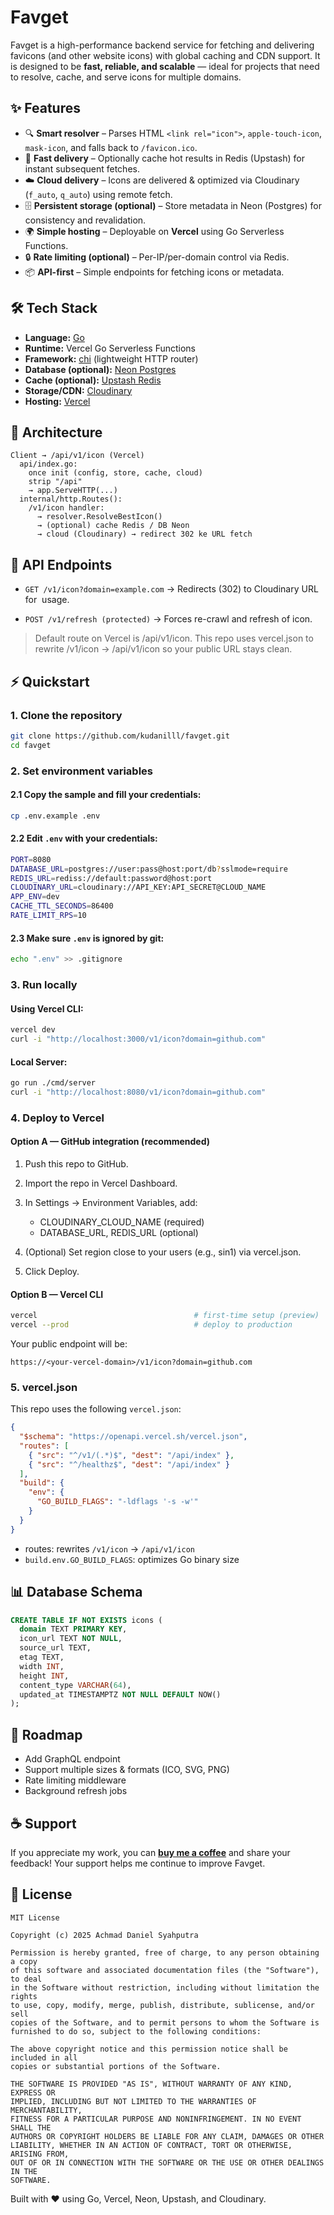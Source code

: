 # Favget

Favget is a high-performance backend service for fetching and delivering favicons (and other website icons) with global caching and CDN support.
It is designed to be **fast, reliable, and scalable** — ideal for projects that need to resolve, cache, and serve icons for multiple domains.

## ✨ Features

- 🔍 **Smart resolver** – Parses HTML `<link rel="icon">`, `apple-touch-icon`, `mask-icon`, and falls back to `/favicon.ico`.
- 🚀 **Fast delivery** – Optionally cache hot results in Redis (Upstash) for instant subsequent fetches.
- ☁️ **Cloud delivery** – Icons are delivered & optimized via Cloudinary (`f_auto`, `q_auto`) using remote fetch.
- 🗄️ **Persistent storage (optional)** – Store metadata in Neon (Postgres) for consistency and revalidation.
- 🌍 **Simple hosting** – Deployable on **Vercel** using Go Serverless Functions.
- 🔒 **Rate limiting (optional)** – Per-IP/per-domain control via Redis.
- 📦 **API-first** – Simple endpoints for fetching icons or metadata.

## 🛠️ Tech Stack

- **Language:** [Go](https://go.dev/)
- **Runtime:** Vercel Go Serverless Functions
- **Framework:** [chi](https://github.com/go-chi/chi) (lightweight HTTP router)
- **Database (optional):** [Neon Postgres](https://neon.tech/)
- **Cache (optional):** [Upstash Redis](https://upstash.com/)
- **Storage/CDN:** [Cloudinary](https://cloudinary.com/)
- **Hosting:** [Vercel](https://vercel.com/)

## 📐 Architecture

```text
Client → /api/v1/icon (Vercel)
  api/index.go:
    once init (config, store, cache, cloud)
    strip "/api"
    → app.ServeHTTP(...)
  internal/http.Routes():
    /v1/icon handler:
      → resolver.ResolveBestIcon()
      → (optional) cache Redis / DB Neon
      → cloud (Cloudinary) → redirect 302 ke URL fetch
```

## 🚦 API Endpoints

- `GET /v1/icon?domain=example.com`
  → Redirects (302) to Cloudinary URL for <img> usage.

- `POST /v1/refresh (protected)`
  → Forces re-crawl and refresh of icon.

> Default route on Vercel is /api/v1/icon. This repo uses vercel.json to rewrite /v1/icon → /api/v1/icon so your public URL stays clean.

## ⚡ Quickstart

### 1. Clone the repository

```bash
git clone https://github.com/kudanilll/favget.git
cd favget
```

### 2. Set environment variables

#### 2.1 Copy the sample and fill your credentials:

```bash
cp .env.example .env
```

#### 2.2 Edit `.env` with your credentials:

```bash
PORT=8080
DATABASE_URL=postgres://user:pass@host:port/db?sslmode=require
REDIS_URL=rediss://default:password@host:port
CLOUDINARY_URL=cloudinary://API_KEY:API_SECRET@CLOUD_NAME
APP_ENV=dev
CACHE_TTL_SECONDS=86400
RATE_LIMIT_RPS=10
```

#### 2.3 Make sure `.env` is ignored by git:

```bash
echo ".env" >> .gitignore
```

### 3. Run locally

#### Using Vercel CLI:

```bash
vercel dev
curl -i "http://localhost:3000/v1/icon?domain=github.com"
```

#### Local Server:

```bash
go run ./cmd/server
curl -i "http://localhost:8080/v1/icon?domain=github.com"
```

### 4. Deploy to Vercel

#### Option A — GitHub integration (recommended)

1. Push this repo to GitHub.
2. Import the repo in Vercel Dashboard.
3. In Settings → Environment Variables, add:

   - CLOUDINARY_CLOUD_NAME (required)
   - DATABASE_URL, REDIS_URL (optional)

4. (Optional) Set region close to your users (e.g., sin1) via vercel.json.
5. Click Deploy.

#### Option B — Vercel CLI

```bash
vercel                                   # first-time setup (preview)
vercel --prod                            # deploy to production
```

Your public endpoint will be:

```text
https://<your-vercel-domain>/v1/icon?domain=github.com
```

### 5. vercel.json

This repo uses the following `vercel.json`:

```json
{
  "$schema": "https://openapi.vercel.sh/vercel.json",
  "routes": [
    { "src": "^/v1/(.*)$", "dest": "/api/index" },
    { "src": "^/healthz$", "dest": "/api/index" }
  ],
  "build": {
    "env": {
      "GO_BUILD_FLAGS": "-ldflags '-s -w'"
    }
  }
}
```

- routes: rewrites `/v1/icon` → `/api/v1/icon`
- `build.env.GO_BUILD_FLAGS`: optimizes Go binary size

## 📊 Database Schema

```sql
CREATE TABLE IF NOT EXISTS icons (
  domain TEXT PRIMARY KEY,
  icon_url TEXT NOT NULL,
  source_url TEXT,
  etag TEXT,
  width INT,
  height INT,
  content_type VARCHAR(64),
  updated_at TIMESTAMPTZ NOT NULL DEFAULT NOW()
);
```

## 🔮 Roadmap

- Add GraphQL endpoint
- Support multiple sizes & formats (ICO, SVG, PNG)
- Rate limiting middleware
- Background refresh jobs

## ☕ Support

If you appreciate my work, you can [**buy me a coffee**](https://www.buymeacoffee.com/kudanil) and share your feedback! Your support helps me continue to improve Favget.

## 📄 License

```text
MIT License

Copyright (c) 2025 Achmad Daniel Syahputra

Permission is hereby granted, free of charge, to any person obtaining a copy
of this software and associated documentation files (the "Software"), to deal
in the Software without restriction, including without limitation the rights
to use, copy, modify, merge, publish, distribute, sublicense, and/or sell
copies of the Software, and to permit persons to whom the Software is
furnished to do so, subject to the following conditions:

The above copyright notice and this permission notice shall be included in all
copies or substantial portions of the Software.

THE SOFTWARE IS PROVIDED "AS IS", WITHOUT WARRANTY OF ANY KIND, EXPRESS OR
IMPLIED, INCLUDING BUT NOT LIMITED TO THE WARRANTIES OF MERCHANTABILITY,
FITNESS FOR A PARTICULAR PURPOSE AND NONINFRINGEMENT. IN NO EVENT SHALL THE
AUTHORS OR COPYRIGHT HOLDERS BE LIABLE FOR ANY CLAIM, DAMAGES OR OTHER
LIABILITY, WHETHER IN AN ACTION OF CONTRACT, TORT OR OTHERWISE, ARISING FROM,
OUT OF OR IN CONNECTION WITH THE SOFTWARE OR THE USE OR OTHER DEALINGS IN THE
SOFTWARE.
```

Built with ❤️ using Go, Vercel, Neon, Upstash, and Cloudinary.
